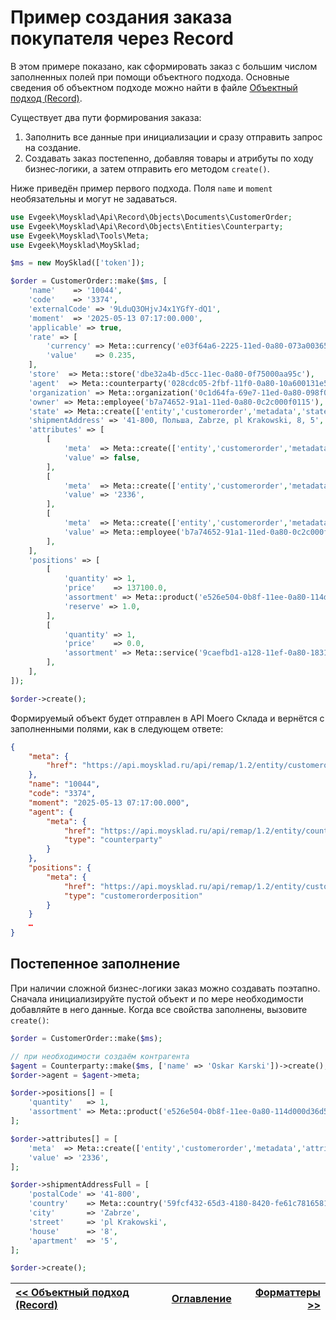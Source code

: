 # Пример создания заказа покупателя через Record

В этом примере показано, как сформировать заказ с большим числом заполненных полей при помощи объектного подхода. Основные сведения об объектном подходе можно найти в файле [Объектный подход (Record)](/docs/active_record.md).

Существует два пути формирования заказа:
1. Заполнить все данные при инициализации и сразу отправить запрос на создание.
2. Создавать заказ постепенно, добавляя товары и атрибуты по ходу бизнес‑логики, а затем отправить его методом `create()`.

Ниже приведён пример первого подхода. Поля `name` и `moment` необязательны и могут не задаваться.

```php
use Evgeek\Moysklad\Api\Record\Objects\Documents\CustomerOrder;
use Evgeek\Moysklad\Api\Record\Objects\Entities\Counterparty;
use Evgeek\Moysklad\Tools\Meta;
use Evgeek\Moysklad\MoySklad;

$ms = new MoySklad(['token']);

$order = CustomerOrder::make($ms, [
    'name'    => '10044',
    'code'    => '3374',
    'externalCode' => '9LduQ3OHjvJ4x1YGfY-dQ1',
    'moment'  => '2025-05-13 07:17:00.000',
    'applicable' => true,
    'rate' => [
        'currency' => Meta::currency('e03f64a6-2225-11ed-0a80-073a00365127'),
        'value'    => 0.235,
    ],
    'store'  => Meta::store('dbe32a4b-d5cc-11ec-0a80-0f75000aa95c'),
    'agent'  => Meta::counterparty('028cdc05-2fbf-11f0-0a80-10a600131e5e'),
    'organization' => Meta::organization('0c1d64fa-69e7-11ed-0a80-098f00003a92'),
    'owner' => Meta::employee('b7a74652-91a1-11ed-0a80-0c2c000f0115'),
    'state' => Meta::create(['entity','customerorder','metadata','states','e1c20aa2-cc82-11ec-0a80-08ab00701a43'], 'state'),
    'shipmentAddress' => '41-800, Польша, Zabrze, pl Krakowski, 8, 5',
    'attributes' => [
        [
            'meta'  => Meta::create(['entity','customerorder','metadata','attributes','df8c772e-5391-11ed-0a80-0c8100377928'], 'attributemetadata'),
            'value' => false,
        ],
        [
            'meta'  => Meta::create(['entity','customerorder','metadata','attributes','6cebb0f2-544d-11ed-0a80-05c9000c337d'], 'attributemetadata'),
            'value' => '2336',
        ],
        [
            'meta'  => Meta::create(['entity','customerorder','metadata','attributes','b9c91faf-8d4b-11ef-0a80-13080012affe'], 'attributemetadata'),
            'value' => Meta::employee('b7a74652-91a1-11ed-0a80-0c2c000f0115'),
        ],
    ],
    'positions' => [
        [
            'quantity' => 1,
            'price'    => 137100.0,
            'assortment' => Meta::product('e526e504-0b8f-11ee-0a80-114d000d36d5'),
            'reserve' => 1.0,
        ],
        [
            'quantity' => 1,
            'price'    => 0.0,
            'assortment' => Meta::service('9caefbd1-a128-11ef-0a80-183100010acb'),
        ],
    ],
]);

$order->create();
```

Формируемый объект будет отправлен в API Моего Склада и вернётся с заполненными полями, как в следующем ответе:

```json
{
    "meta": {
        "href": "https://api.moysklad.ru/api/remap/1.2/entity/customerorder/…"
    },
    "name": "10044",
    "code": "3374",
    "moment": "2025-05-13 07:17:00.000",
    "agent": {
        "meta": {
            "href": "https://api.moysklad.ru/api/remap/1.2/entity/counterparty/028cdc05-2fbf-11f0-0a80-10a600131e5e",
            "type": "counterparty"
        }
    },
    "positions": {
        "meta": {
            "href": "https://api.moysklad.ru/api/remap/1.2/entity/customerorder/…/positions",
            "type": "customerorderposition"
        }
    }
    …
}
```

## Постепенное заполнение

При наличии сложной бизнес-логики заказ можно создавать поэтапно. Сначала инициализируйте пустой объект и по мере необходимости добавляйте в него данные. Когда все свойства заполнены, вызовите `create()`:

```php
$order = CustomerOrder::make($ms);

// при необходимости создаём контрагента
$agent = Counterparty::make($ms, ['name' => 'Oskar Karski'])->create();
$order->agent = $agent->meta;

$order->positions[] = [
    'quantity'   => 1,
    'assortment' => Meta::product('e526e504-0b8f-11ee-0a80-114d000d36d5'),
];

$order->attributes[] = [
    'meta'  => Meta::create(['entity','customerorder','metadata','attributes','6cebb0f2-544d-11ed-0a80-05c9000c337d'], 'attributemetadata'),
    'value' => '2336',
];

$order->shipmentAddressFull = [
    'postalCode' => '41-800',
    'country'    => Meta::country('59fcf432-65d3-4180-8420-fe61c7816581'),
    'city'       => 'Zabrze',
    'street'     => 'pl Krakowski',
    'house'      => '8',
    'apartment'  => '5',
];

$order->create();
```

| [<< Объектный подход (Record)](/docs/active_record.md) | [Оглавление](/docs/index.md) | [Форматтеры >>](/docs/formatters.md) |
|:-----------------------------------------|:----------------------------:|-------------------------------------:|
